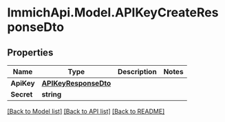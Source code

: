 # ImmichApi.Model.APIKeyCreateResponseDto

## Properties

Name | Type | Description | Notes
------------ | ------------- | ------------- | -------------
**ApiKey** | [**APIKeyResponseDto**](APIKeyResponseDto.md) |  | 
**Secret** | **string** |  | 

[[Back to Model list]](../README.md#documentation-for-models) [[Back to API list]](../README.md#documentation-for-api-endpoints) [[Back to README]](../README.md)

